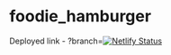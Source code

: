 # foodie_hamburger
Deployed link -
?branch=[![Netlify Status](https://api.netlify.com/api/v1/badges/83ee64bd-b16e-463d-8fb1-cb56d8984d0d/deploy-status)](https://app.netlify.com/sites/sushil-burger-menu/deploys)
